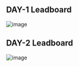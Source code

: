 ## DAY-1 Leadboard

![image](https://github.com/user-attachments/assets/d6411e46-47b5-4b65-a02a-9efd972cafce)

## DAY-2 Leadboard

![image](https://github.com/user-attachments/assets/b64b88bc-aacf-45b2-acdc-c2f7839b889f)

